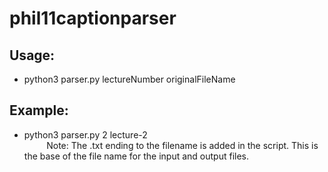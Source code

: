 # phil11captionparser

## Usage:

* python3 parser.py lectureNumber originalFileName

## Example:

* python3 parser.py 2 lecture-2  
&nbsp;&nbsp;&nbsp;&nbsp;&nbsp;&nbsp;&nbsp;&nbsp; Note: The .txt ending to the filename is added in the script. This is the base of the file name for the input and  output files.
